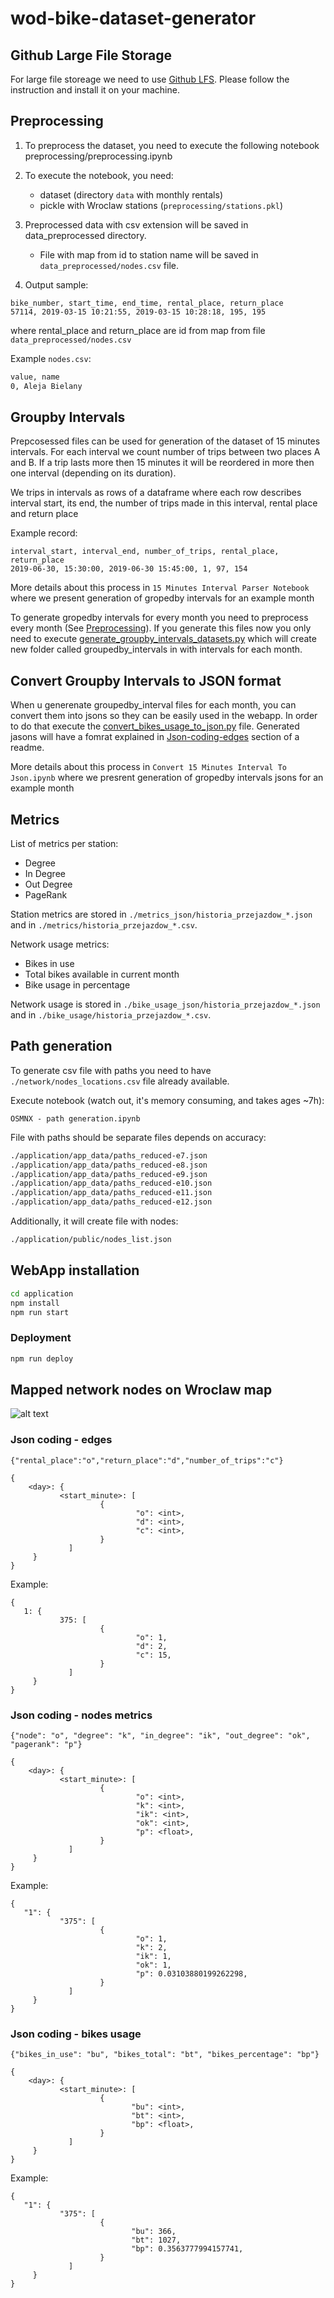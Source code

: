 # wod-bike-dataset-generator

## Github Large File Storage

For large file storeage we need to use [Github LFS](https://git-lfs.github.com/). Please follow the instruction and install it on your machine.

## Preprocessing
1. To preprocess the dataset, you need to execute the following notebook
preprocessing/preprocessing.ipynb

2. To execute the notebook, you need:
    -  dataset (directory `data` with monthly rentals)
    -  pickle with Wroclaw stations (`preprocessing/stations.pkl`)

3.  Preprocessed data with csv extension will be saved in data_preprocessed directory.
    - File with map from id to station name will be saved in `data_preprocessed/nodes.csv` file.

4. Output sample:
```
bike_number, start_time, end_time, rental_place, return_place
57114, 2019-03-15 10:21:55, 2019-03-15 10:28:18, 195, 195 
```

where rental_place and return_place are id from map from file `data_preprocessed/nodes.csv`

Example `nodes.csv`:

```markdown
value, name
0, Aleja Bielany
```

## Groupby Intervals

Prepcosessed files can be used for generation of the dataset of 15 minutes intervals. For each interval we count number of trips between two places A and B. If a trip lasts more then 15 minutes it will be reordered in more then one interval (depending on its duration). 

We trips in intervals as rows of a dataframe where each row describes interval start, its end, the number of trips made in this interval, rental place and return place

Example record:

```
interval_start, interval_end, number_of_trips, rental_place, return_place
2019-06-30, 15:30:00, 2019-06-30 15:45:00, 1, 97, 154
```

More details about this process in `15 Minutes Interval Parser Notebook` where we present generation of gropedby intervals for an example month

To generate gropedby intervals for every month you need to preprocess every month (See [Preprocessing](#preprocessing)). If you generate this files now you only need to execute [generate_groupby_intervals_datasets.py](generate_groupby_intervals_datasets.py) which will create new folder called groupedby_intervals in with intervals for each month. 

## Convert Groupby Intervals to JSON format

When u generenate groupedby_interval files for each month, you can convert them into jsons so they can be easily used in the webapp. In order to do that execute the  [convert_bikes_usage_to_json.py](convert_bikes_usage_to_json.py) file. Generated jasons will have a fomrat explained in [Json-coding-edges](#json-coding---edges) section of a readme. 


More details about this process in `Convert 15 Minutes Interval To Json.ipynb` where we presrent generation of gropedby intervals jsons for an example month

## Metrics

List of metrics per station:
- Degree
- In Degree
- Out Degree
- PageRank

Station metrics are stored in `./metrics_json/historia_przejazdow_*.json` and in `./metrics/historia_przejazdow_*.csv`.

Network usage metrics:
- Bikes in use
- Total bikes available in current month
- Bike usage in percentage

Network usage is stored in `./bike_usage_json/historia_przejazdow_*.json` and in `./bike_usage/historia_przejazdow_*.csv`.


## Path generation
To generate csv file with paths you need to have `./network/nodes_locations.csv` file already available.

Execute notebook (watch out, it's memory consuming, and takes ages ~7h):
```
OSMNX - path generation.ipynb
```

File with paths should be separate files depends on accuracy:
 ```markdown
./application/app_data/paths_reduced-e7.json
./application/app_data/paths_reduced-e8.json
./application/app_data/paths_reduced-e9.json
./application/app_data/paths_reduced-e10.json
./application/app_data/paths_reduced-e11.json
./application/app_data/paths_reduced-e12.json
```

Additionally, it will create file with nodes:
```markdown
./application/public/nodes_list.json
```

## WebApp installation

```bash
cd application
npm install
npm run start
```

### Deployment
```bash
npm run deploy
```

## Mapped network nodes on Wroclaw map
![alt text](./assets/2019-03-with-degrees.png)


### Json coding - edges
```
{"rental_place":"o","return_place":"d","number_of_trips":"c"}
```

```
{
    <day>: {
           <start_minute>: [
                    {
                            "o": <int>,
                            "d": <int>,
                            "c": <int>,
                    }
             ]
     }
}
```

Example:

```
{
   1: {
           375: [
                    {
                            "o": 1,
                            "d": 2,
                            "c": 15,
                    }
             ]
     }
}
```

### Json coding - nodes metrics
```
{"node": "o", "degree": "k", "in_degree": "ik", "out_degree": "ok", "pagerank": "p"}
```

```
{
    <day>: {
           <start_minute>: [
                    {
                            "o": <int>,
                            "k": <int>,
                            "ik": <int>,
                            "ok": <int>,
                            "p": <float>,
                    }
             ]
     }
}
```

Example:

```
{
   "1": {
           "375": [
                    {
                            "o": 1,
                            "k": 2,
                            "ik": 1,
                            "ok": 1,
                            "p": 0.03103880199262298,
                    }
             ]
     }
}
```

### Json coding - bikes usage
```
{"bikes_in_use": "bu", "bikes_total": "bt", "bikes_percentage": "bp"}
```

```
{
    <day>: {
           <start_minute>: [
                    {
                           "bu": <int>,
                           "bt": <int>,
                           "bp": <float>,
                    }
             ]
     }
}
```

Example:

```
{
   "1": {
           "375": [
                    {
                           "bu": 366,
                           "bt": 1027,
                           "bp": 0.3563777994157741,
                    }
             ]
     }
}
```
